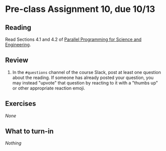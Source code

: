 # Pre-class Assignment 10, due 10/13

## Reading

Read Sections 4.1 and 4.2 of [Parallel Programming for Science and Engineering](../assets/EijkhoutParallelProgramming.pdf).

## Review

1. In the `#questions` channel of the course Slack, post at least one question about the reading. If someone has already posted your question, you may instead "upvote" that question by reacting to it with a "thumbs up" or other appropriate reaction emoji. 

## Exercises

_None_

## What to turn-in

_Nothing_

<!-- Commit your write-up, including review and questions, as a plain text, markdown document, or pdf to your assignment repo _before the start of class_. -->